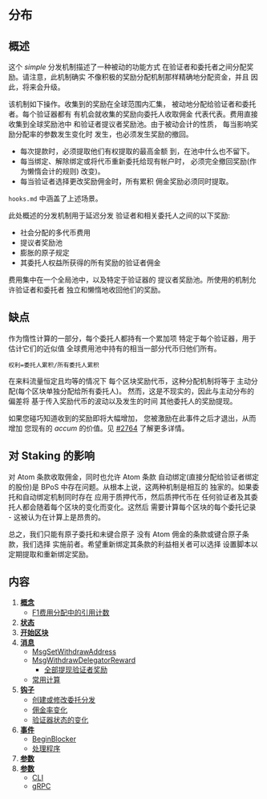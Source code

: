 # `分布`

## 概述

这个 _simple_ 分发机制描述了一种被动的功能方式
在验证者和委托者之间分配奖励。请注意，此机制确实
不像积极的奖励分配机制那样精确地分配资金，并且
因此，将来会升级。

该机制如下操作。收集到的奖励在全球范围内汇集，
被动地分配给验证者和委托者。每个验证器都有
有机会就收集的奖励向委托人收取佣金
代表代表。费用直接收集到全球奖励池中
和验证者提议者奖励池。由于被动会计的性质，
每当影响奖励分配率的参数发生变化时
发生，也必须发生奖励的撤回。

- 每次提款时，必须提取他们有权提取的最高金额
   到，在池中什么也不留下。
- 每当绑定、解除绑定或将代币重新委托给现有帐户时，
   必须完全撤回奖励(作为懒惰会计的规则)
   改变)。
- 每当验证者选择更改奖励佣金时，所有累积
   佣金奖励必须同时提取。

`hooks.md` 中涵盖了上述场景。

此处概述的分发机制用于延迟分发
验证者和相关委托人之间的以下奖励:

- 社会分配的多代币费用
- 提议者奖励池
- 膨胀的原子规定
- 其委托人权益所获得的所有奖励的验证者佣金

费用集中在一个全局池中，以及特定于验证器的
提议者奖励池。所使用的机制允许验证者和委托者
独立和懒惰地收回他们的奖励。

## 缺点

作为惰性计算的一部分，每个委托人都持有一个累加项
特定于每个验证器，用于估计它们的近似值
全球费用池中持有的相当一部分代币归他们所有。

``
权利=委托人累积/所有委托人累积
``

在来料流量恒定且均等的情况下
每个区块奖励代币，这种分配机制将等于
主动分配(每个区块单独分配给所有委托人)。
然而，这是不现实的，因此与主动分布的偏差将
基于传入奖励代币的波动以及发生的时间
其他委托人的奖励提现。

如果您碰巧知道收到的奖励即将大幅增加，
您被激励在此事件之后才退出，从而增加
您现有的 _accum_ 的价值。见 [#2764](https://github.com/cosmos/cosmos-sdk/issues/2764)
了解更多详情。

## 对 Staking 的影响

对 Atom 条款收取佣金，同时也允许 Atom 条款
自动绑定(直接分配给验证者绑定的股份)是
BPoS 中存在问题。从根本上说，这两种机制是相互的
独家的。如果委托和自动绑定机制同时存在
应用于质押代币，然后质押代币在
任何验证者及其委托人都会随着每个区块的变化而变化。这然后
需要计算每个区块的每个委托记录 -
这被认为在计算上是昂贵的。

总之，我们只能有原子委托和未键合原子
没有 Atom 佣金的条款或键合原子条款，我们选择
实施前者。希望重新绑定其条款的利益相关者可以选择
设置脚本以定期提取和重新绑定奖励。

## 内容

1. **[概念](01_concepts.md)**
    - [F1费用分配中的引用计数](01_concepts.md#reference-counting-in-f1-fee-distribution)
2. **[状态](02_state.md)**
3. **[开始区块](03_begin_block.md)**
4. **[消息](04_messages.md)**
    - [MsgSetWithdrawAddress](04_messages.md#msgsetwithdrawaddress)
    - [MsgWithdrawDelegatorReward](04_messages.md#msgwithdrawdelegatorreward)
        - [全部提现验证者奖励](04_messages.md#withdraw-validator-rewards-all)
    - [常用计算](04_messages.md#common-calculations-)
5. **[钩子](05_hooks.md)**
    - [创建或修改委托分发](05_hooks.md#create-or-modify-delegation-distribution)
    - [佣金率变化](05_hooks.md#commission-rate-change)
    - [验证器状态的变化](05_hooks.md#change-in-validator-state)
6. **[事件](06_events.md)**
    - [BeginBlocker](06_events.md#beginblocker)
    - [处理程序](06_events.md#handlers)
7. **[参数](07_params.md)**
8. **[参数](07_params.md)**
    - [CLI](08_client.md#cli)
    - [gRPC](08_client.md#grpc) 